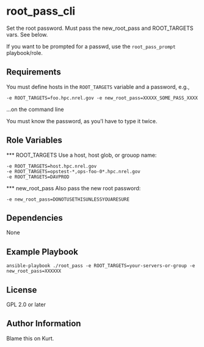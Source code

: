 root_pass_cli
=============

Set the root password. Must pass the new_root_pass and ROOT_TARGETS vars. See below.

If you want to be prompted for a passwd, use the `root_pass_prompt` playbook/role.

Requirements
------------

You must define hosts in the `ROOT_TARGETS` variable and a password, e.g.,

    -e ROOT_TARGETS=foo.hpc.nrel.gov -e new_root_pass=XXXXX_SOME_PASS_XXXX

...on the command line

You must know the password, as you'l have to type it twice.

Role Variables
--------------

*** ROOT_TARGETS
Use a host, host glob, or grouop name:

    -e ROOT_TARGETS=host.hpc.nrel.gov
    -e ROOT_TARGETS=opstest-*,ops-foo-0*.hpc.nrel.gov
    -e ROOT_TARGETS=DAVPROD

*** new_root_pass
Also pass the new root password:

    -e new_root_pass=DONOTUSETHISUNLESSYOUARESURE

Dependencies
------------

None

Example Playbook
----------------

    ansible-playbook ./root_pass -e ROOT_TARGETS=your-servers-or-group -e new_root_pass=XXXXXX

License
-------

GPL 2.0 or later

Author Information
------------------

Blame this on Kurt.
